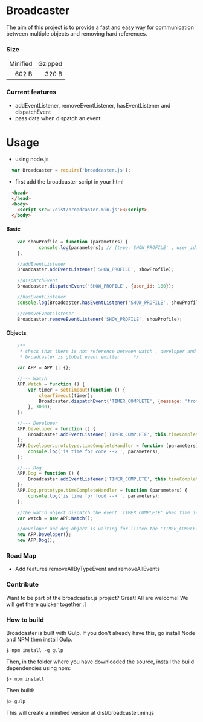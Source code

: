 Broadcaster
=============

The aim of this project is to provide a fast and easy way for communication
between multiple objects and removing hard references.

### Size ###

<table>
    <thead>
        <tr>
            <td>Minified</td>
            <td>Gzipped</td>
        </tr>
    </thead>
    <tbody>
        <tr>
            <td align='right'>602 B</td>
            <td align='right'>320 B</td>
        </tr>
    </tbody>
</table>

### Current features ###

- addEventListener, removeEventListener, hasEventListener and dispatchEvent
- pass data when dispatch an event

Usage
=========

- using node.js

``` javascript
  var Broadcaster = require('broadcaster.js');
```

- first add the broadcaster script in your html
```html
  <head>
  </head>
  <body>
    <script src='/dist/broadcaster.min.js'></script>
  </body>
```
#### Basic ####

```javascript
    var showProfile = function (parameters) {
            console.log(parameters); // {type:'SHOW_PROFILE' , user_id:100}
    };

    //addEventListener
    Broadcaster.addEventListener('SHOW_PROFILE', showProfile);

    //dispatchEvent
    Broadcaster.dispatchEvent('SHOW_PROFILE', {user_id: 100});

    //hasEventListener
    console.log(Broadcaster.hasEventListener('SHOW_PROFILE', showProfile)); // true;

    //removeEventListener
    Broadcaster.removeEventListener('SHOW_PROFILE', showProfile);
```

#### Objects ####

```javascript
    /**
     * check that there is not reference between watch , developer and dog objects.
     * broadcaster is global event emitter     */

    var APP = APP || {};

    //--- Watch
    APP.Watch = function () {
        var timer = setTimeout(function () {
            clearTimeout(timer);
            Broadcaster.dispatchEvent('TIMER_COMPLETE', {message: 'from watch'});
        }, 3000);
    };

    //--- Developer
    APP.Developer = function () {
        Broadcaster.addEventListener('TIMER_COMPLETE', this.timeCompleteHandler);
    };
    APP.Developer.prototype.timeCompleteHandler = function (parameters) {
        console.log('is time for code --> ', parameters);
    };

    //--- Dog
    APP.Dog = function () {
        Broadcaster.addEventListener('TIMER_COMPLETE', this.timeCompleteHandler);
    };
    APP.Dog.prototype.timeCompleteHandler = function (parameters) {
        console.log('is time for food --> ', parameters);
    };

    //the watch object dispatch the event 'TIMER_COMPLETE' when time is completed.
    var watch = new APP.Watch();

    //developer and dog object is waiting for listen the 'TIMER_COMPLETE' event
    new APP.Developer();
    new APP.Dog();
```


### Road Map ###

* Add features removeAllByTypeEvent and removeAllEvents

### Contribute ###

Want to be part of the broadcaster.js project? Great! All are welcome! We will get there quicker together :]

### How to build ###

Broadcaster is built with Gulp. If you don't already have this, go install Node and NPM then install Gulp.

```
$ npm install -g gulp
```

Then, in the folder where you have downloaded the source, install the build dependencies using npm:

```
$> npm install
```

Then build:

```
$> gulp
```

This will create a minified version at dist/broadcaster.min.js
